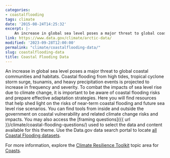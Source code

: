 ```yaml
---
categories:
- coastalflooding
tags: climate
date: '2015-08-24T14:25:32'
excerpt: |-
    An increase in global sea level poses a major threat to global coastal communities and habitats. Coastal flooding from high tides, tropical cyclone storm surge, tsunamis, and heavy precipitation events is projected to increase in frequency and severity. To combat the impacts of sea level rise due to climate change...
link: https://www.data.gov/climate/arctic-data/
modified: '2023-09-28T12:00:00'
permalink: "climate/coastalflooding-data/"
slug: coastalflooding-data
title: Coastal Flooding Data
---
```


An increase in global sea level poses a major threat to global coastal communities and habitats. Coastal flooding from high tides, tropical cyclone storm surge, tsunamis, and heavy precipitation events is projected to increase in frequency and severity. To combat the impacts of sea level rise due to climate change, it is important to be aware of coastal flooding risks and prepare effective adaptation strategies. Here you will find resources that help shed light on the risks of near-term coastal flooding and future sea level rise scenarios. You can find tools from inside and outside the government on coastal vulnerability and related climate change risks and impacts. You may also access the [framing questions]({{ url }}/climate/coastal-flooding-questions/) used to select the data and content available for this theme. Use the Data.gov data search portal to locate [all Coastal Flooding datasets](https://catalog.data.gov/dataset/?groups=climate5434&vocab_category_all=Coastal+Flooding).

For more information, explore the [Climate Resilience Toolkit](https://toolkit.climate.gov/) topic area for [Coasts](https://toolkit.climate.gov/topics/coastal-flood-risk).
